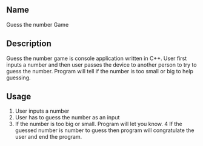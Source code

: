 ## Name

Guess the number Game

## Description

Guess the number game is console application written in C++. User first inputs a number and then user passes the device to another person to try to guess the number. Program will tell if the number is too small or big to help guessing.


## Usage

1. User inputs a number
2. User has to guess the number as an input
3. If the number is too big or small. Program will let you know.
4  If the guessed number is number to guess then program will congratulate the user and end the program.
